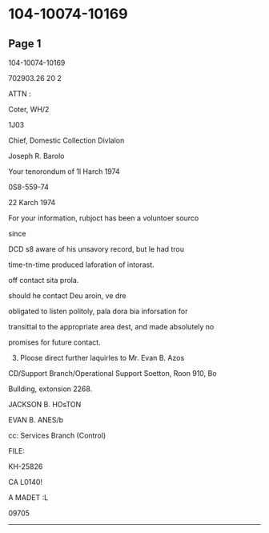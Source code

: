 # 104-10074-10169

## Page 1

104-10074-10169

702903.26 20 2

ATTN :

Coter, WH/2

1J03

Chief, Domestic Collection Divlalon

Joseph R. Barolo

Your tenorondum of 1l Harch 1974

0S8-559-74

22 Karch 1974

For your information, rubjoct has been a voluntoer sourco

since

DCD s8 aware of his unsavory record, but le had trou

time-tn-time produced laforation of intorast.

off contact sita prola.

should he contact Deu aroin, ve dre

obligated to listen politoly, pala dora bia inforsation for

transittal to the appropriate area dest, and made absolutely no

promises for future contact.

3. Ploose direct further laquirles to Mr. Evan B. Azos

CD/Support Branch/Operational Support Soetton, Roon 910, Bo

Bullding, extonsion 2268.

JACKSON B. HOsTON

EVAN B. ANES/b

cc: Services Branch (Control)

FILE:

KH-25826

CA L0140!

A MADET :L

09705

---

